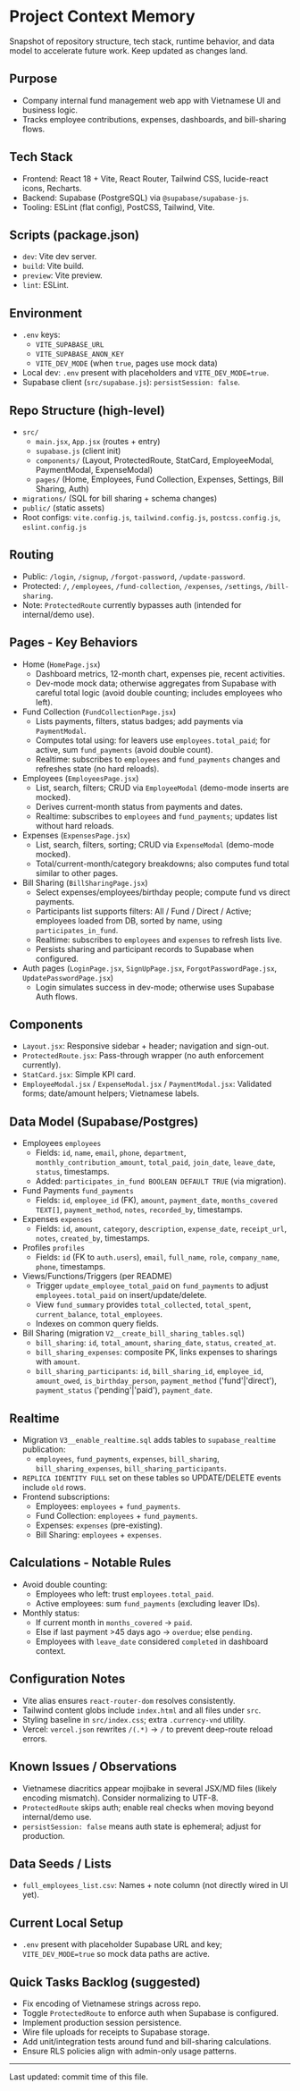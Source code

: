 # Project Context Memory

Snapshot of repository structure, tech stack, runtime behavior, and data model to accelerate future work. Keep updated as changes land.

## Purpose
- Company internal fund management web app with Vietnamese UI and business logic.
- Tracks employee contributions, expenses, dashboards, and bill-sharing flows.

## Tech Stack
- Frontend: React 18 + Vite, React Router, Tailwind CSS, lucide-react icons, Recharts.
- Backend: Supabase (PostgreSQL) via `@supabase/supabase-js`.
- Tooling: ESLint (flat config), PostCSS, Tailwind, Vite.

## Scripts (package.json)
- `dev`: Vite dev server.
- `build`: Vite build.
- `preview`: Vite preview.
- `lint`: ESLint.

## Environment
- `.env` keys:
  - `VITE_SUPABASE_URL`
  - `VITE_SUPABASE_ANON_KEY`
  - `VITE_DEV_MODE` (when `true`, pages use mock data)
- Local dev: `.env` present with placeholders and `VITE_DEV_MODE=true`.
- Supabase client (`src/supabase.js`): `persistSession: false`.

## Repo Structure (high-level)
- `src/`
  - `main.jsx`, `App.jsx` (routes + entry)
  - `supabase.js` (client init)
  - `components/` (Layout, ProtectedRoute, StatCard, EmployeeModal, PaymentModal, ExpenseModal)
  - `pages/` (Home, Employees, Fund Collection, Expenses, Settings, Bill Sharing, Auth)
- `migrations/` (SQL for bill sharing + schema changes)
- `public/` (static assets)
- Root configs: `vite.config.js`, `tailwind.config.js`, `postcss.config.js`, `eslint.config.js`

## Routing
- Public: `/login`, `/signup`, `/forgot-password`, `/update-password`.
- Protected: `/`, `/employees`, `/fund-collection`, `/expenses`, `/settings`, `/bill-sharing`.
- Note: `ProtectedRoute` currently bypasses auth (intended for internal/demo use).

## Pages - Key Behaviors
- Home (`HomePage.jsx`)
  - Dashboard metrics, 12-month chart, expenses pie, recent activities.
  - Dev-mode mock data; otherwise aggregates from Supabase with careful total logic (avoid double counting; includes employees who left).
- Fund Collection (`FundCollectionPage.jsx`)
  - Lists payments, filters, status badges; add payments via `PaymentModal`.
  - Computes total using: for leavers use `employees.total_paid`; for active, sum `fund_payments` (avoid double count).
  - Realtime: subscribes to `employees` and `fund_payments` changes and refreshes state (no hard reloads).
- Employees (`EmployeesPage.jsx`)
  - List, search, filters; CRUD via `EmployeeModal` (demo-mode inserts are mocked).
  - Derives current-month status from payments and dates.
  - Realtime: subscribes to `employees` and `fund_payments`; updates list without hard reloads.
- Expenses (`ExpensesPage.jsx`)
  - List, search, filters, sorting; CRUD via `ExpenseModal` (demo-mode mocked).
  - Total/current-month/category breakdowns; also computes fund total similar to other pages.
- Bill Sharing (`BillSharingPage.jsx`)
  - Select expenses/employees/birthday people; compute fund vs direct payments.
  - Participants list supports filters: All / Fund / Direct / Active; employees loaded from DB, sorted by name, using `participates_in_fund`.
  - Realtime: subscribes to `employees` and `expenses` to refresh lists live.
  - Persists sharing and participant records to Supabase when configured.
- Auth pages (`LoginPage.jsx`, `SignUpPage.jsx`, `ForgotPasswordPage.jsx`, `UpdatePasswordPage.jsx`)
  - Login simulates success in dev-mode; otherwise uses Supabase Auth flows.

## Components
- `Layout.jsx`: Responsive sidebar + header; navigation and sign-out.
- `ProtectedRoute.jsx`: Pass-through wrapper (no auth enforcement currently).
- `StatCard.jsx`: Simple KPI card.
- `EmployeeModal.jsx` / `ExpenseModal.jsx` / `PaymentModal.jsx`: Validated forms; date/amount helpers; Vietnamese labels.

## Data Model (Supabase/Postgres)
- Employees `employees`
  - Fields: `id`, `name`, `email`, `phone`, `department`, `monthly_contribution_amount`, `total_paid`, `join_date`, `leave_date`, `status`, timestamps.
  - Added: `participates_in_fund BOOLEAN DEFAULT TRUE` (via migration).
- Fund Payments `fund_payments`
  - Fields: `id`, `employee_id` (FK), `amount`, `payment_date`, `months_covered TEXT[]`, `payment_method`, `notes`, `recorded_by`, timestamps.
- Expenses `expenses`
  - Fields: `id`, `amount`, `category`, `description`, `expense_date`, `receipt_url`, `notes`, `created_by`, timestamps.
- Profiles `profiles`
  - Fields: `id` (FK to `auth.users`), `email`, `full_name`, `role`, `company_name`, `phone`, timestamps.
- Views/Functions/Triggers (per README)
  - Trigger `update_employee_total_paid` on `fund_payments` to adjust `employees.total_paid` on insert/update/delete.
  - View `fund_summary` provides `total_collected`, `total_spent`, `current_balance`, `total_employees`.
  - Indexes on common query fields.
- Bill Sharing (migration `V2__create_bill_sharing_tables.sql`)
  - `bill_sharing`: `id`, `total_amount`, `sharing_date`, `status`, `created_at`.
  - `bill_sharing_expenses`: composite PK, links expenses to sharings with `amount`.
  - `bill_sharing_participants`: `id`, `bill_sharing_id`, `employee_id`, `amount_owed`, `is_birthday_person`, `payment_method` ('fund'|'direct'), `payment_status` ('pending'|'paid'), `payment_date`.

## Realtime
- Migration `V3__enable_realtime.sql` adds tables to `supabase_realtime` publication:
  - `employees`, `fund_payments`, `expenses`, `bill_sharing`, `bill_sharing_expenses`, `bill_sharing_participants`.
- `REPLICA IDENTITY FULL` set on these tables so UPDATE/DELETE events include `old` rows.
- Frontend subscriptions:
  - Employees: `employees` + `fund_payments`.
  - Fund Collection: `employees` + `fund_payments`.
  - Expenses: `expenses` (pre-existing).
  - Bill Sharing: `employees` + `expenses`.

## Calculations - Notable Rules
- Avoid double counting:
  - Employees who left: trust `employees.total_paid`.
  - Active employees: sum `fund_payments` (excluding leaver IDs).
- Monthly status:
  - If current month in `months_covered` -> `paid`.
  - Else if last payment >45 days ago -> `overdue`; else `pending`.
  - Employees with `leave_date` considered `completed` in dashboard context.

## Configuration Notes
- Vite alias ensures `react-router-dom` resolves consistently.
- Tailwind content globs include `index.html` and all files under `src`.
- Styling baseline in `src/index.css`; extra `.currency-vnd` utility.
 - Vercel: `vercel.json` rewrites `/(.*)` -> `/` to prevent deep-route reload errors.

## Known Issues / Observations
- Vietnamese diacritics appear mojibake in several JSX/MD files (likely encoding mismatch). Consider normalizing to UTF-8.
- `ProtectedRoute` skips auth; enable real checks when moving beyond internal/demo use.
- `persistSession: false` means auth state is ephemeral; adjust for production.

## Data Seeds / Lists
- `full_employees_list.csv`: Names + note column (not directly wired in UI yet).

## Current Local Setup
- `.env` present with placeholder Supabase URL and key; `VITE_DEV_MODE=true` so mock data paths are active.

## Quick Tasks Backlog (suggested)
- Fix encoding of Vietnamese strings across repo.
- Toggle `ProtectedRoute` to enforce auth when Supabase is configured.
- Implement production session persistence.
- Wire file uploads for receipts to Supabase storage.
- Add unit/integration tests around fund and bill-sharing calculations.
- Ensure RLS policies align with admin-only usage patterns.

---
Last updated: commit time of this file.

